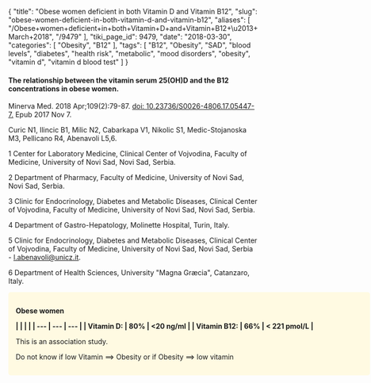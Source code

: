 {
    "title": "Obese women deficient in both Vitamin D and Vitamin B12",
    "slug": "obese-women-deficient-in-both-vitamin-d-and-vitamin-b12",
    "aliases": [
        "/Obese+women+deficient+in+both+Vitamin+D+and+Vitamin+B12+\u2013+March+2018",
        "/9479"
    ],
    "tiki_page_id": 9479,
    "date": "2018-03-30",
    "categories": [
        "Obesity",
        "B12"
    ],
    "tags": [
        "B12",
        "Obesity",
        "SAD",
        "blood levels",
        "diabetes",
        "health risk",
        "metabolic",
        "mood disorders",
        "obesity",
        "vitamin d",
        "vitamin d blood test"
    ]
}


#### The relationship between the vitamin serum 25(OH)D and the B12 concentrations in obese women.

Minerva Med. 2018 Apr;109(2):79-87. [doi: 10.23736/S0026-4806.17.05447-7.](https://doi.org/10.23736/S0026-4806.17.05447-7.) Epub 2017 Nov 7.

Curic N1, Ilincic B1, Milic N2, Cabarkapa V1, Nikolic S1, Medic-Stojanoska M3, Pellicano R4, Abenavoli L5,6.

1 Center for Laboratory Medicine, Clinical Center of Vojvodina, Faculty of Medicine, University of Novi Sad, Novi Sad, Serbia.

2 Department of Pharmacy, Faculty of Medicine, University of Novi Sad, Novi Sad, Serbia.

3 Clinic for Endocrinology, Diabetes and Metabolic Diseases, Clinical Center of Vojvodina, Faculty of Medicine, University of Novi Sad, Novi Sad, Serbia.

4 Department of Gastro-Hepatology, Molinette Hospital, Turin, Italy.

5 Clinic for Endocrinology, Diabetes and Metabolic Diseases, Clinical Center of Vojvodina, Faculty of Medicine, University of Novi Sad, Novi Sad, Serbia - l.abenavoli@unicz.it.

6 Department of Health Sciences, University &quot;Magna Græcia&quot;, Catanzaro, Italy.

<div class="border" style="background-color:#FFFAE2;padding:15px;margin:10px 0;border-radius:5px;width:700px">

 **Obese women** 

 **| | | |
| --- | --- | --- |
| Vitamin D:  | 80% | <20 ng/ml |
| Vitamin B12: | 66% | < 221 pmol/L |** 

This is an association study. 

Do not know if low Vitamin ==> Obesity or if Obesity ==> low vitamin